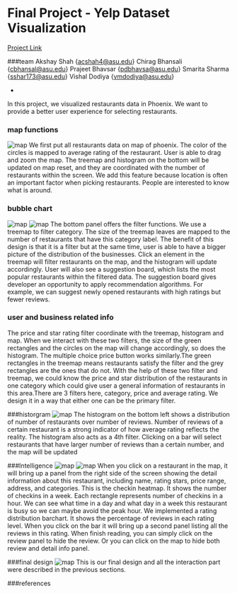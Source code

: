 Final Project - Yelp Dataset Visualization  
===

[Project Link]( https://vishaldodiya.github.io/dv-project/)

###team
Akshay Shah {acshah4@asu.edu}
Chirag Bhansali {cbhansal@asu.edu}
Prajeet Bhavsar {pdbhavsa@asu.edu}
Smarita Sharma {sshar173@asu.edu}
Vishal Dodiya {vmdodiya@asu.edu}

-
In this project, we visualized restaurants data in Phoenix. We want to provide a better user experience for selecting restaurants.

### map functions

![map](img/map.png)
We first put all restaurants data on map of phoenix. The color of the circles is mapped to average rating of the restaurant. User is able to drag and zoom the map. The treemap and histogram on the bottom will be updated on map reset, and they are coordinated with the number of restaurants within the screen. We add this feature because location is often an important factor when picking restaurants. People are interested to know what is around. 

### bubble chart
![map](img/treemap_1.png)
![map](img/treemap_2.png)
The bottom panel offers the filter functions. We use a treemap to filter category. The size of the treemap leaves are mapped to the number of restaurants that have this category label. The benefit of this design is that it is a filter but at the same time, user is able to have a bigger picture of the distribution of the businesses. Click an element in the treemap will filter restaurants on the map, and the histogram will update accordingly. User will also see a suggestion board, which lists the most popular restaurants within the filtered data. The suggestion board gives developer an opportunity to apply recommendation algorithms. For example, we can suggest newly opened restaurants with high ratings but fewer reviews.

### user and business related info
The price and star rating filter coordinate with the treemap, histogram and map. When we interact with these two filters, the size of the green rectangles and the circles on the map will change accordingly, so does the histogram. The multiple choice price button works similarly.The green rectangles in the treemap means restaurants satisfy the filter and the grey rectangles are the ones that do not. With the help of these two filter and treemap, we could know the price and star distribution of the restaurants in one category which could give user a general information of restaurants in this area.There are 3 filters here, category, price and average rating. We design it in a way that either one can be the primary filter. 

###historgram
![map](img/histogram.png)
The histogram on the bottom left shows a distribution of number of restaurants over number of reviews. Number of reviews of a certain restaurant is a strong indicator of how average rating reflects the reality. The histogram also acts as a 4th filter. Clicking on a bar will select restaurants that have larger number of reviews than a certain number, and the map will be updated

###Intelligence
![map](img/business_info.png)
![map](img/business_info_1.png)
When you click on a restaurant in the map, it will bring up a panel from the right side of the screen showing the detail information about this restaurant, including name, rating stars, price range, address, and categories. This is the checkin heatmap.  It shows the number of checkins in a week. Each rectangle represents number of checkins in a hour. We can see what time in a day and what day in a week this restaurant is busy so we can maybe avoid the peak hour. We implemented a rating distribution barchart. It shows the percentage of reviews in each rating level. When you click on the bar it will bring up a second panel listing all the reviews in this rating. When finish reading, you can simply click on the review panel to hide the review. Or you can click on the map to hide both review and detail info panel.

###final design
![map](img/finaldesign.png)
This is our final design and all the interaction part were described in the previous sections.

###references



